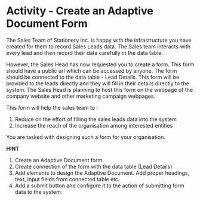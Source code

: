 # Activity - Create an Adaptive Document Form 

The Sales Team of Stationery Inc. is happy with the infrastructure you have created for them to record Sales Leads data. The Sales team interacts with every lead and then record their data carefully in the data table. 

However, the Sales Head has now requested you to create a form. This form should have a public url which can be accessed by anyone. The form should be connected to the data table - Lead Details. This form will be provided to the leads directly and they will fill in their details directly to the system. The Sales Head is planning to host this form on the webpage of the company website and other marketing campaign webpages.

This form will help the sales team to :

1. Reduce on the effort of filling the sales leads data into the system
2. Increase the reach of the organisation among interested entities

You are tasked with designing such a form for your organisation. 

**HINT**

1. Create an Adaptive Document form 
2. Create connection of the form with the data table (Lead Details)
3. Add elements to design the Adaptive Document. Add proper headings, text, input fields from connected table etc.
4. Add a submit button and configure it to the action of submitting form data to the system.